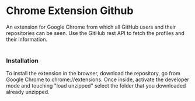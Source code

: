 # Chrome Extension Github
An extension for Google Chrome from which all GitHub users and their repositories can be seen. Use the GitHub rest API to fetch the profiles and their information.
<br><br>

### Installation
To install the extension in the browser, download the repository, go from Google Chrome to chrome://extensions. Once inside, activate the developer mode and touching "load unzipped" select the folder that you downloaded already unzipped.
